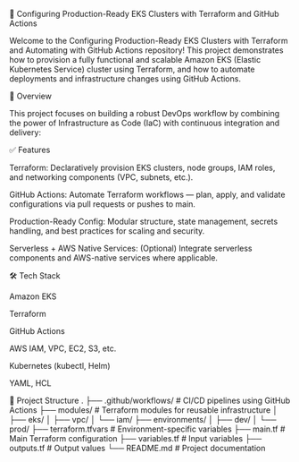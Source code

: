 🚀 Configuring Production-Ready EKS Clusters with Terraform and GitHub Actions

Welcome to the Configuring Production-Ready EKS Clusters with Terraform and Automating with GitHub Actions repository! This project demonstrates how to provision a fully functional and scalable Amazon EKS (Elastic Kubernetes Service) cluster using Terraform, and how to automate deployments and infrastructure changes using GitHub Actions.

🌟 Overview

This project focuses on building a robust DevOps workflow by combining the power of Infrastructure as Code (IaC) with continuous integration and delivery:

✅ Features

Terraform: Declaratively provision EKS clusters, node groups, IAM roles, and networking components (VPC, subnets, etc.).

GitHub Actions: Automate Terraform workflows — plan, apply, and validate configurations via pull requests or pushes to main.

Production-Ready Config: Modular structure, state management, secrets handling, and best practices for scaling and security.

Serverless + AWS Native Services: (Optional) Integrate serverless components and AWS-native services where applicable.

🛠️ Tech Stack

Amazon EKS

Terraform

GitHub Actions

AWS IAM, VPC, EC2, S3, etc.

Kubernetes (kubectl, Helm)

YAML, HCL

📁 Project Structure
.
├── .github/workflows/     # CI/CD pipelines using GitHub Actions
├── modules/               # Terraform modules for reusable infrastructure
│   ├── eks/
│   ├── vpc/
│   └── iam/
├── environments/
│   ├── dev/
│   └── prod/
├── terraform.tfvars       # Environment-specific variables
├── main.tf                # Main Terraform configuration
├── variables.tf           # Input variables
├── outputs.tf             # Output values
└── README.md              # Project documentation
